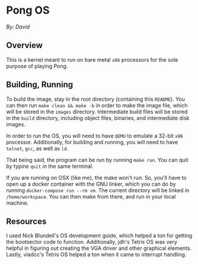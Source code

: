 # Pong OS

*By: David*

## Overview

This is a kernel meant to run on bare metal `x86` processors for the sole purpose of playing Pong.

## Building, Running

To build the image, stay in the root directory (containing this `README`). You can then run `make clean && make -b` in order to make the image file, which will be stored in the `images` directory. Intermediate build files will be stored in the `build` directory, including object files, binaries, and intermediate disk images.

In order to run the OS, you will need to have `QEMU` to emulate a 32-bit `x86` processor. Additionally, for building and running, you will need to have `telnet`, `gcc`, as well as `ld`.

That being said, the program can be run by running `make run`. You can quit by typine `quit` in the same terminal.

If you are running on OSX (like me), the make won't run. So, you'll have to open up a docker container with the GNU linker, which you can do by running `docker-compose run --rm vm`. The current directory will be linked in `/home/workspace`. You can then make from there, and run in your local machine.

## Resources

I used Nick Blundell's OS development guide, which helped a ton for getting the bootsector code to function. Additionally, jdh's Tetris OS was very helpful in figuring out creating the VGA driver and other graphical elements. Lastly, vladcc's Tetris OS helped a ton when it came to interrupt handling.
